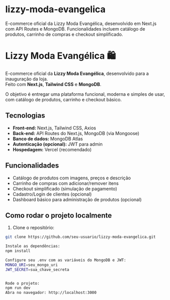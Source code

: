 # lizzy-moda-evangelica
E-commerce oficial da Lizzy Moda Evangélica, desenvolvido em Next.js com API Routes e MongoDB. Funcionalidades incluem catálogo de produtos, carrinho de compras e checkout simplificado.

# Lizzy Moda Evangélica 🛍️

E-commerce oficial da **Lizzy Moda Evangélica**, desenvolvido para a inauguração da loja.  
Feito com **Next.js**, **Tailwind CSS** e **MongoDB**.  

O objetivo é entregar uma plataforma funcional, moderna e simples de usar, com catálogo de produtos, carrinho e checkout básico.

## Tecnologias

- **Front-end:** Next.js, Tailwind CSS, Axios  
- **Back-end:** API Routes do Next.js, MongoDB (via Mongoose)  
- **Banco de dados:** MongoDB Atlas  
- **Autenticação (opcional):** JWT para admin  
- **Hospedagem:** Vercel (recomendado)

## Funcionalidades

- Catálogo de produtos com imagens, preços e descrição  
- Carrinho de compras com adicionar/remover itens  
- Checkout simplificado (simulação de pagamento)  
- Cadastro/Login de clientes (opcional)  
- Dashboard básico para administração de produtos (opcional)

## Como rodar o projeto localmente

1. Clone o repositório:
```bash
git clone https://github.com/seu-usuario/lizzy-moda-evangelica.git

Instale as dependências:
npm install

Configure seu .env com as variáveis do MongoDB e JWT:
MONGO_URI=seu_mongo_uri
JWT_SECRET=sua_chave_secreta


Rode o projeto:
npm run dev
Abra no navegador: http://localhost:3000
